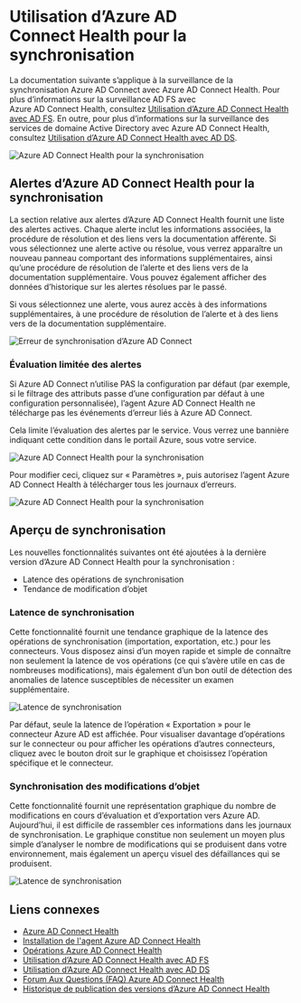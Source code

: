 
<properties
	pageTitle="Utilisation d’Azure AD Connect Health avec la synchronisation | Microsoft Azure"
	description="Cette page dédiée à Azure AD Connect Health explique comment surveiller la synchronisation d’Azure AD Connect."
	services="active-directory"
	documentationCenter=""
	authors="billmath"
	manager="femila"
	editor="curtand"/>

<tags
	ms.service="active-directory"
	ms.workload="identity"
	ms.tgt_pltfrm="na"
	ms.devlang="na"
	ms.topic="get-started-article"
	ms.date="08/08/2016"
	ms.author="billmath"/>

# Utilisation d’Azure AD Connect Health pour la synchronisation
La documentation suivante s’applique à la surveillance de la synchronisation Azure AD Connect avec Azure AD Connect Health. Pour plus d’informations sur la surveillance AD FS avec Azure AD Connect Health, consultez [Utilisation d’Azure AD Connect Health avec AD FS](active-directory-aadconnect-health-adfs.md). En outre, pour plus d’informations sur la surveillance des services de domaine Active Directory avec Azure AD Connect Health, consultez [Utilisation d’Azure AD Connect Health avec AD DS](active-directory-aadconnect-health-adds.md).

![Azure AD Connect Health pour la synchronisation](./media/active-directory-aadconnect-health-sync/sync.png)

## Alertes d’Azure AD Connect Health pour la synchronisation
La section relative aux alertes d’Azure AD Connect Health fournit une liste des alertes actives. Chaque alerte inclut les informations associées, la procédure de résolution et des liens vers la documentation afférente. Si vous sélectionnez une alerte active ou résolue, vous verrez apparaître un nouveau panneau comportant des informations supplémentaires, ainsi qu’une procédure de résolution de l’alerte et des liens vers de la documentation supplémentaire. Vous pouvez également afficher des données d’historique sur les alertes résolues par le passé.

Si vous sélectionnez une alerte, vous aurez accès à des informations supplémentaires, à une procédure de résolution de l’alerte et à des liens vers de la documentation supplémentaire.

![Erreur de synchronisation d’Azure AD Connect](./media/active-directory-aadconnect-health-sync/alert.png)

### Évaluation limitée des alertes
Si Azure AD Connect n’utilise PAS la configuration par défaut (par exemple, si le filtrage des attributs passe d’une configuration par défaut à une configuration personnalisée), l’agent Azure AD Connect Health ne télécharge pas les événements d’erreur liés à Azure AD Connect.

Cela limite l’évaluation des alertes par le service. Vous verrez une bannière indiquant cette condition dans le portail Azure, sous votre service.

![Azure AD Connect Health pour la synchronisation](./media/active-directory-aadconnect-health-sync/banner.png)

Pour modifier ceci, cliquez sur « Paramètres », puis autorisez l’agent Azure AD Connect Health à télécharger tous les journaux d’erreurs.

![Azure AD Connect Health pour la synchronisation](./media/active-directory-aadconnect-health-sync/banner2.png)

## Aperçu de synchronisation
Les nouvelles fonctionnalités suivantes ont été ajoutées à la dernière version d’Azure AD Connect Health pour la synchronisation :

- Latence des opérations de synchronisation
- Tendance de modification d’objet

### Latence de synchronisation
Cette fonctionnalité fournit une tendance graphique de la latence des opérations de synchronisation (importation, exportation, etc.) pour les connecteurs. Vous disposez ainsi d’un moyen rapide et simple de connaître non seulement la latence de vos opérations (ce qui s’avère utile en cas de nombreuses modifications), mais également d’un bon outil de détection des anomalies de latence susceptibles de nécessiter un examen supplémentaire.

![Latence de synchronisation](./media/active-directory-aadconnect-health-sync/synclatency.png)

Par défaut, seule la latence de l’opération « Exportation » pour le connecteur Azure AD est affichée. Pour visualiser davantage d’opérations sur le connecteur ou pour afficher les opérations d’autres connecteurs, cliquez avec le bouton droit sur le graphique et choisissez l’opération spécifique et le connecteur.

### Synchronisation des modifications d’objet
Cette fonctionnalité fournit une représentation graphique du nombre de modifications en cours d’évaluation et d’exportation vers Azure AD. Aujourd’hui, il est difficile de rassembler ces informations dans les journaux de synchronisation. Le graphique constitue non seulement un moyen plus simple d’analyser le nombre de modifications qui se produisent dans votre environnement, mais également un aperçu visuel des défaillances qui se produisent.

![Latence de synchronisation](./media/active-directory-aadconnect-health-sync/syncobjectchanges.png)

## Liens connexes

* [Azure AD Connect Health](active-directory-aadconnect-health.md)
* [Installation de l'agent Azure AD Connect Health](active-directory-aadconnect-health-agent-install.md)
* [Opérations Azure AD Connect Health](active-directory-aadconnect-health-operations.md)
* [Utilisation d’Azure AD Connect Health avec AD FS](active-directory-aadconnect-health-adfs.md)
* [Utilisation d’Azure AD Connect Health avec AD DS](active-directory-aadconnect-health-adds.md)
* [Forum Aux Questions (FAQ) Azure AD Connect Health](active-directory-aadconnect-health-faq.md)
* [Historique de publication des versions d’Azure AD Connect Health](active-directory-aadconnect-health-version-history.md)

<!---HONumber=AcomDC_0928_2016-->